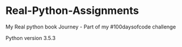 # Real-Python-Assignments
My Real python book Journey - Part of my #100daysofcode challenge

Python version 3.5.3
